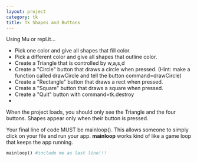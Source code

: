 ```yaml
---
layout: project
category: tk
title: Tk Shapes and Buttons
---
```


Using Mu or repl.it...

- Pick one color and give all shapes that fill color.
- Pick a different color and give all shapes that outline color.
- Create a Triangle that is controlled by w,a,s,d
- Create a "Circle" button that draws a circle when pressed. (Hint: make a function called drawCircle and tell the button command=drawCircle)
- Create a "Rectangle" button that draws a rect when pressed.
- Create a "Square" button that draws a square when pressed.
- Create a "Quit" button with command=tk.destroy
-
When the project loads, you should only see the Triangle and the four buttons. Shapes appear only when their button is pressed.

Your final line of code MUST be mainloop(). This allows someone to simply click on your file and run your app. **mainloop** works kind of like a game loop that keeps the app running.
```python
mainloop() #include me as last line!!!
```
